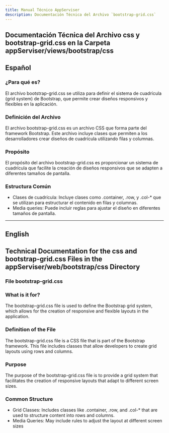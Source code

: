 ```yaml
---
title: Manual Técnico AppServiser
description: Documentación Técnica del Archivo `bootstrap-grid.css`
---
```


## Documentación Técnica del Archivo css y bootstrap-grid.css en la Carpeta appServiser/views/bootstrap/css

## Español

### ¿Para qué es?
El archivo bootstrap-grid.css se utiliza para definir el sistema de cuadrícula (grid system) de Bootstrap, que permite crear diseños responsivos y flexibles en la aplicación.

### Definición del Archivo
El archivo bootstrap-grid.css es un archivo CSS que forma parte del framework Bootstrap. Este archivo incluye clases que permiten a los desarrolladores crear diseños de cuadrícula utilizando filas y columnas.

### Propósito
El propósito del archivo bootstrap-grid.css es proporcionar un sistema de cuadrícula que facilite la creación de diseños responsivos que se adapten a diferentes tamaños de pantalla.

### Estructura Común
- Clases de cuadrícula: Incluye clases como .container, .row, y .col-* que se utilizan para estructurar el contenido en filas y columnas.
- Media queries: Puede incluir reglas para ajustar el diseño en diferentes tamaños de pantalla.

---

## English

## Technical Documentation for the css and bootstrap-grid.css Files in the appServiser/web/bootstrap/css Directory

### File bootstrap-grid.css

### What is it for?
The bootstrap-grid.css file is used to define the Bootstrap grid system, which allows for the creation of responsive and flexible layouts in the application.

### Definition of the File
The bootstrap-grid.css file is a CSS file that is part of the Bootstrap framework. This file includes classes that allow developers to create grid layouts using rows and columns.

### Purpose
The purpose of the bootstrap-grid.css file is to provide a grid system that facilitates the creation of responsive layouts that adapt to different screen sizes.

### Common Structure
- Grid Classes: Includes classes like .container, .row, and .col-* that are used to structure content into rows and columns.
- Media Queries: May include rules to adjust the layout at different screen sizes


